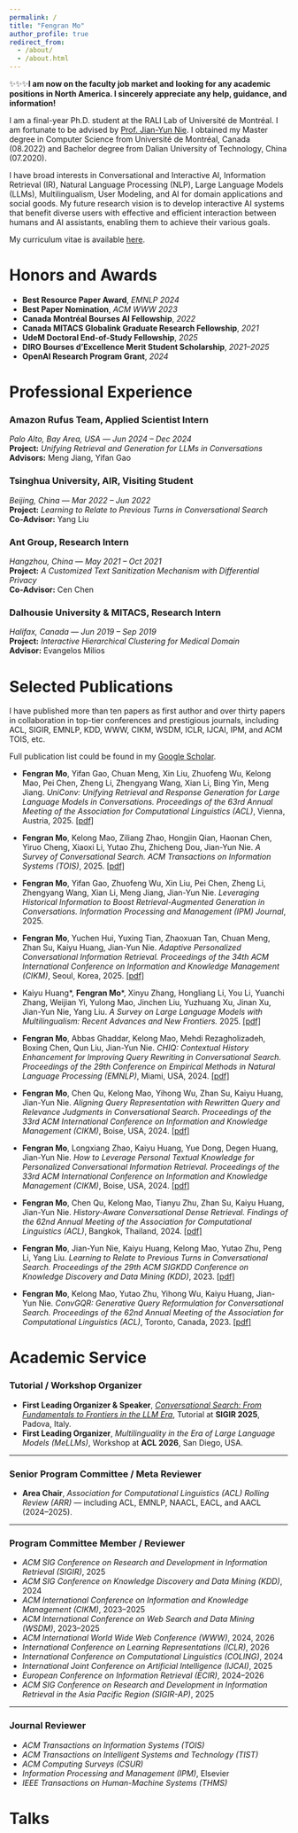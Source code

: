 ```yaml
---
permalink: /
title: "Fengran Mo"
author_profile: true
redirect_from: 
  - /about/
  - /about.html
---
```


✨✨✨**I am now on the faculty job market and looking for any academic positions in North America. I sincerely appreciate any help, guidance, and information!**

I am a final-year Ph.D. student at the RALI Lab of Université de Montréal. I am fortunate to be advised by [Prof. Jian-Yun Nie](http://rali.iro.umontreal.ca/nie-site/jian-yun-nie-en/). I obtained my Master degree in Computer Science from Université de Montréal, Canada (08.2022) and Bachelor degree from Dalian University of Technology, China (07.2020). 

I have broad interests in Conversational and Interactive AI, Information Retrieval (IR), Natural Language Processing (NLP), Large Language Models (LLMs), Multilingualism, User Modeling, and AI for domain applications and social goods.
My future research vision is to develop interactive AI systems that benefit diverse users with effective and efficient interaction between humans and AI assistants, enabling them to achieve their various goals.

My curriculum vitae is available [here](../files/CV.pdf).

Honors and Awards
======
- **Best Resource Paper Award**, *EMNLP 2024*  
- **Best Paper Nomination**, *ACM WWW 2023*  
- **Canada Montréal Bourses AI Fellowship**, *2022*  
- **Canada MITACS Globalink Graduate Research Fellowship**, *2021*  
- **UdeM Doctoral End-of-Study Fellowship**, *2025*  
- **DIRO Bourses d’Excellence Merit Student Scholarship**, *2021–2025*  
- **OpenAI Research Program Grant**, *2024*

Professional Experience
======
### **Amazon Rufus Team**, Applied Scientist Intern  
*Palo Alto, Bay Area, USA* — *Jun 2024 – Dec 2024*  
**Project:** *Unifying Retrieval and Generation for LLMs in Conversations*  
**Advisors:** Meng Jiang, Yifan Gao  

### **Tsinghua University, AIR**, Visiting Student  
*Beijing, China* — *Mar 2022 – Jun 2022*  
**Project:** *Learning to Relate to Previous Turns in Conversational Search*  
**Co-Advisor:** Yang Liu  


### **Ant Group**, Research Intern  
*Hangzhou, China* — *May 2021 – Oct 2021*  
**Project:** *A Customized Text Sanitization Mechanism with Differential Privacy*  
**Co-Advisor:** Cen Chen  


### **Dalhousie University & MITACS**, Research Intern  
*Halifax, Canada* — *Jun 2019 – Sep 2019*  
**Project:** *Interactive Hierarchical Clustering for Medical Domain*  
**Advisor:** Evangelos Milios  

Selected Publications
======
I have published more than ten papers as first author and over thirty papers in collaboration in top-tier conferences and prestigious journals, including ACL, SIGIR, EMNLP, KDD, WWW, CIKM, WSDM, ICLR, IJCAI, IPM, and ACM TOIS, etc. 

Full publication list could be found in my [Google Scholar](https://scholar.google.com/citations?hl=en&user=AqsGXGkAAAAJ). 

- **Fengran Mo**, Yifan Gao, Chuan Meng, Xin Liu, Zhuofeng Wu, Kelong Mao, Pei Chen, Zheng Li, Zhengyang Wang, Xian Li, Bing Yin, Meng Jiang. _UniConv: Unifying Retrieval and Response Generation for Large Language Models in Conversations._ *Proceedings of the 63rd Annual Meeting of the Association for Computational Linguistics (ACL)*, Vienna, Austria, 2025. [[pdf]](https://aclanthology.org/2025.acl-long.344.pdf)  

- **Fengran Mo**, Kelong Mao, Ziliang Zhao, Hongjin Qian, Haonan Chen, Yiruo Cheng, Xiaoxi Li, Yutao Zhu, Zhicheng Dou, Jian-Yun Nie. _A Survey of Conversational Search._ *ACM Transactions on Information Systems (TOIS)*, 2025. [[pdf]](https://dl.acm.org/doi/pdf/10.1145/3759453)  

- **Fengran Mo**, Yifan Gao, Zhuofeng Wu, Xin Liu, Pei Chen, Zheng Li, Zhengyang Wang, Xian Li, Meng Jiang, Jian-Yun Nie. _Leveraging Historical Information to Boost Retrieval-Augmented Generation in Conversations._ *Information Processing and Management (IPM) Journal*, 2025.  

- **Fengran Mo**, Yuchen Hui, Yuxing Tian, Zhaoxuan Tan, Chuan Meng, Zhan Su, Kaiyu Huang, Jian-Yun Nie. _Adaptive Personalized Conversational Information Retrieval._ *Proceedings of the 34th ACM International Conference on Information and Knowledge Management (CIKM)*, Seoul, Korea, 2025. [[pdf]](https://www.arxiv.org/pdf/2508.08634)  

- Kaiyu Huang*, **Fengran Mo***, Xinyu Zhang, Hongliang Li, You Li, Yuanchi Zhang, Weijian Yi, Yulong Mao, Jinchen Liu, Yuzhuang Xu, Jinan Xu, Jian-Yun Nie, Yang Liu. _A Survey on Large Language Models with Multilingualism: Recent Advances and New Frontiers._ 2025. [[pdf]](https://arxiv.org/pdf/2405.10936) 

- **Fengran Mo**, Abbas Ghaddar, Kelong Mao, Mehdi Rezagholizadeh, Boxing Chen, Qun Liu, Jian-Yun Nie. _CHIQ: Contextual History Enhancement for Improving Query Rewriting in Conversational Search._ *Proceedings of the 29th Conference on Empirical Methods in Natural Language Processing (EMNLP)*, Miami, USA, 2024. [[pdf]](https://aclanthology.org/2024.emnlp-main.135.pdf) 

- **Fengran Mo**, Chen Qu, Kelong Mao, Yihong Wu, Zhan Su, Kaiyu Huang, Jian-Yun Nie. _Aligning Query Representation with Rewritten Query and Relevance Judgments in Conversational Search._ *Proceedings of the 33rd ACM International Conference on Information and Knowledge Management (CIKM)*, Boise, USA, 2024. [[pdf]](https://dl.acm.org/doi/pdf/10.1145/3627673.3679534) 

- **Fengran Mo**, Longxiang Zhao, Kaiyu Huang, Yue Dong, Degen Huang, Jian-Yun Nie. _How to Leverage Personal Textual Knowledge for Personalized Conversational Information Retrieval._ *Proceedings of the 33rd ACM International Conference on Information and Knowledge Management (CIKM)*, Boise, USA, 2024. [[pdf]](https://dl.acm.org/doi/pdf/10.1145/3627673.3679939) 

- **Fengran Mo**, Chen Qu, Kelong Mao, Tianyu Zhu, Zhan Su, Kaiyu Huang, Jian-Yun Nie. _History-Aware Conversational Dense Retrieval._ *Findings of the 62nd Annual Meeting of the Association for Computational Linguistics (ACL)*, Bangkok, Thailand, 2024. [[pdf]](https://aclanthology.org/2024.findings-acl.792.pdf) 

- **Fengran Mo**, Jian-Yun Nie, Kaiyu Huang, Kelong Mao, Yutao Zhu, Peng Li, Yang Liu. _Learning to Relate to Previous Turns in Conversational Search._ *Proceedings of the 29th ACM SIGKDD Conference on Knowledge Discovery and Data Mining (KDD)*, 2023. [[pdf]](https://dl.acm.org/doi/pdf/10.1145/3580305.3599411) 

- **Fengran Mo**, Kelong Mao, Yutao Zhu, Yihong Wu, Kaiyu Huang, Jian-Yun Nie. _ConvGQR: Generative Query Reformulation for Conversational Search._ *Proceedings of the 62nd Annual Meeting of the Association for Computational Linguistics (ACL)*, Toronto, Canada, 2023. [[pdf]](https://aclanthology.org/2023.acl-long.274.pdf) 
 
Academic Service
======
### Tutorial / Workshop Organizer
- **First Leading Organizer & Speaker**, *[Conversational Search: From Fundamentals to Frontiers in the LLM Era](https://convsearch.github.io/)*, Tutorial at **SIGIR 2025**, Padova, Italy.  
- **First Leading Organizer**, *Multilinguality in the Era of Large Language Models (MeLLMs)*, Workshop at **ACL 2026**, San Diego, USA.  

---

### Senior Program Committee / Meta Reviewer
- **Area Chair**, *Association for Computational Linguistics (ACL) Rolling Review (ARR)* — including ACL, EMNLP, NAACL, EACL, and AACL (2024–2025).  

---

### Program Committee Member / Reviewer
- *ACM SIG Conference on Research and Development in Information Retrieval (SIGIR)*, 2025  
- *ACM SIG Conference on Knowledge Discovery and Data Mining (KDD)*, 2024  
- *ACM International Conference on Information and Knowledge Management (CIKM)*, 2023–2025  
- *ACM International Conference on Web Search and Data Mining (WSDM)*, 2023–2025  
- *ACM International World Wide Web Conference (WWW)*, 2024, 2026  
- *International Conference on Learning Representations (ICLR)*, 2026  
- *International Conference on Computational Linguistics (COLING)*, 2024  
- *International Joint Conference on Artificial Intelligence (IJCAI)*, 2025  
- *European Conference on Information Retrieval (ECIR)*, 2024–2026  
- *ACM SIG Conference on Research and Development in Information Retrieval in the Asia Pacific Region (SIGIR-AP)*, 2025  

---

### Journal Reviewer
- *ACM Transactions on Information Systems (TOIS)*  
- *ACM Transactions on Intelligent Systems and Technology (TIST)*  
- *ACM Computing Surveys (CSUR)*  
- *Information Processing and Management (IPM)*, Elsevier  
- *IEEE Transactions on Human-Machine Systems (THMS)*

Talks
======
